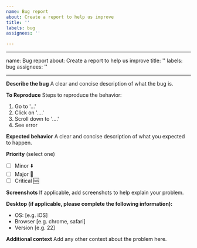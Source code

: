 ```yaml
---
name: Bug report
about: Create a report to help us improve
title: ''
labels: bug
assignees: ''

---
```


---
name: Bug report
about: Create a report to help us improve
title: ''
labels: bug
assignees: ''

---

**Describe the bug**
A clear and concise description of what the bug is.

**To Reproduce**
Steps to reproduce the behavior:
1. Go to '...'
2. Click on '....'
3. Scroll down to '....'
4. See error

**Expected behavior**
A clear and concise description of what you expected to happen.

**Priority** (select one)
- [ ] Minor ⬇️
- [ ] Major 📢
- [ ] Critical 🆘

**Screenshots**
If applicable, add screenshots to help explain your problem.

**Desktop (if applicable, please complete the following information):**
 - OS: [e.g. iOS]
 - Browser [e.g. chrome, safari]
 - Version [e.g. 22]

**Additional context**
Add any other context about the problem here.
